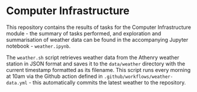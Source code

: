 # Computer Infrastructure

This repository contains the results of tasks for the Computer Infrastructure module - the summary of tasks performed, and exploration and summarisation of weather data can be found in the accompanying Jupyter notebook - `weather.ipynb`. 

The `weather.sh` script retrieves weather data from the Athenry weather station in JSON format and saves it to the `data/weather` directory with the current timestamp formatted as its filename. This script runs every morning at 10am via the Github action defined in `.github/workflows/weather-data.yml` - this automatically commits the latest weather to the repository.
